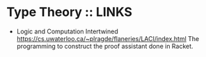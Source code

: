 # Type Theory :: LINKS

- Logic and Computation Intertwined
https://cs.uwaterloo.ca/~plragde/flaneries/LACI/index.html
The programming to construct the proof assistant done in Racket.
